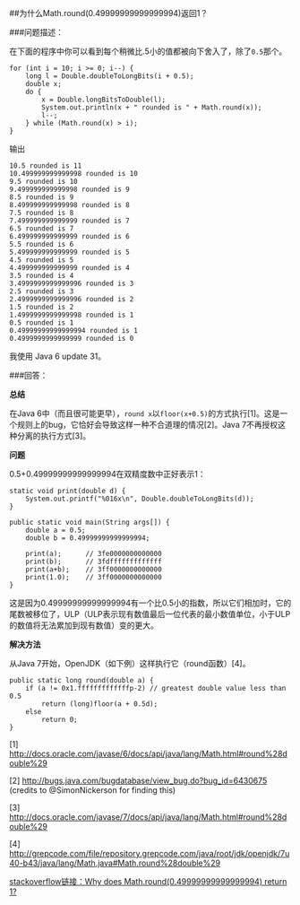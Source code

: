 ##为什么Math.round(0.49999999999999994)返回1？

###问题描述：

在下面的程序中你可以看到每个稍微比.5小的值都被向下舍入了，除了`0.5`那个。

```
for (int i = 10; i >= 0; i--) {
    long l = Double.doubleToLongBits(i + 0.5);
    double x;
    do {
        x = Double.longBitsToDouble(l);
        System.out.println(x + " rounded is " + Math.round(x));
        l--;
    } while (Math.round(x) > i);
}
```
输出
```
10.5 rounded is 11
10.499999999999998 rounded is 10
9.5 rounded is 10
9.499999999999998 rounded is 9
8.5 rounded is 9
8.499999999999998 rounded is 8
7.5 rounded is 8
7.499999999999999 rounded is 7
6.5 rounded is 7
6.499999999999999 rounded is 6
5.5 rounded is 6
5.499999999999999 rounded is 5
4.5 rounded is 5
4.499999999999999 rounded is 4
3.5 rounded is 4
3.4999999999999996 rounded is 3
2.5 rounded is 3
2.4999999999999996 rounded is 2
1.5 rounded is 2
1.4999999999999998 rounded is 1
0.5 rounded is 1
0.49999999999999994 rounded is 1
0.4999999999999999 rounded is 0
```
我使用 Java 6 update 31。

###回答：

**总结**

在Java 6中（而且很可能更早），`round x`以`floor(x+0.5)`的方式执行[1]。这是一个规则上的bug，它恰好会导致这样一种不合道理的情况[2]。Java 7不再授权这种分离的执行方式[3]。

**问题**

0.5+0.49999999999999994在双精度数中正好表示1：
```
static void print(double d) {
    System.out.printf("%016x\n", Double.doubleToLongBits(d));
}

public static void main(String args[]) {
    double a = 0.5;
    double b = 0.49999999999999994;

    print(a);      // 3fe0000000000000
    print(b);      // 3fdfffffffffffff
    print(a+b);    // 3ff0000000000000
    print(1.0);    // 3ff0000000000000
}
```
这是因为0.49999999999999994有一个比0.5小的指数，所以它们相加时，它的尾数被移位了，ULP（ULP表示现有数值最后一位代表的最小数值单位，小于ULP的数值将无法累加到现有数值）变的更大。

**解决方法**

从Java 7开始，OpenJDK（如下例）这样执行它（round函数）[4]。
```
public static long round(double a) {
    if (a != 0x1.fffffffffffffp-2) // greatest double value less than 0.5
        return (long)floor(a + 0.5d);
    else
        return 0;
}
```
[1] http://docs.oracle.com/javase/6/docs/api/java/lang/Math.html#round%28double%29

[2] http://bugs.java.com/bugdatabase/view_bug.do?bug_id=6430675 (credits to @SimonNickerson for finding this)

[3] http://docs.oracle.com/javase/7/docs/api/java/lang/Math.html#round%28double%29

[4] http://grepcode.com/file/repository.grepcode.com/java/root/jdk/openjdk/7u40-b43/java/lang/Math.java#Math.round%28double%29


[stackoverflow链接：Why does Math.round(0.49999999999999994) return 1?](http://stackoverflow.com/questions/9902968/why-does-math-round0-49999999999999994-return-1)
